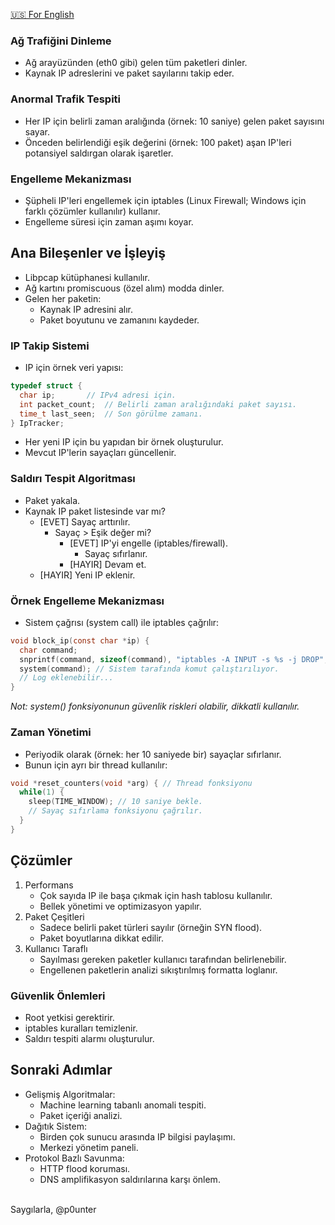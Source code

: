 <a href="https://github.com/trycatchh/protecton_defender/blob/documents/English/Main%20Throught.md">🇺🇸 For English</a>

### Ağ Trafiğini Dinleme
- Ağ arayüzünden (eth0 gibi) gelen tüm paketleri dinler.
- Kaynak IP adreslerini ve paket sayılarını takip eder.

### Anormal Trafik Tespiti
- Her IP için belirli zaman aralığında (örnek: 10 saniye) gelen paket sayısını sayar.
- Önceden belirlendiği eşik değerini (örnek: 100 paket) aşan IP'leri potansiyel saldırgan olarak işaretler.

### Engelleme Mekanizması
- Şüpheli IP'leri engellemek için iptables (Linux Firewall; Windows için farklı çözümler kullanılır) kullanır.
- Engelleme süresi için zaman aşımı koyar.

## Ana Bileşenler ve İşleyiş
- Libpcap kütüphanesi kullanılır.
- Ağ kartını promiscuous (özel alım) modda dinler.
- Gelen her paketin:
  - Kaynak IP adresini alır.
  - Paket boyutunu ve zamanını kaydeder.

### IP Takip Sistemi
- IP için örnek veri yapısı:
```c
typedef struct {
  char ip;       // IPv4 adresi için.
  int packet_count;  // Belirli zaman aralığındaki paket sayısı.
  time_t last_seen;  // Son görülme zamanı.
} IpTracker;
```
- Her yeni IP için bu yapıdan bir örnek oluşturulur.
- Mevcut IP'lerin sayaçları güncellenir.

### Saldırı Tespit Algoritması
- Paket yakala.
- Kaynak IP paket listesinde var mı?
  - [EVET] Sayaç arttırılır.
    - Sayaç > Eşik değer mi?
      - [EVET] IP'yi engelle (iptables/firewall).
        - Sayaç sıfırlanır.
      - [HAYIR] Devam et.
  - [HAYIR] Yeni IP eklenir.

### Örnek Engelleme Mekanizması
- Sistem çağrısı (system call) ile iptables çağrılır:
```c
void block_ip(const char *ip) {
  char command;
  snprintf(command, sizeof(command), "iptables -A INPUT -s %s -j DROP", ip); // Komut hazırlanıyor.
  system(command); // Sistem tarafında komut çalıştırılıyor.
  // Log eklenebilir...
}
```
*Not: system() fonksiyonunun güvenlik riskleri olabilir, dikkatli kullanılır.*

### Zaman Yönetimi
- Periyodik olarak (örnek: her 10 saniyede bir) sayaçlar sıfırlanır.
- Bunun için ayrı bir thread kullanılır:
```c
void *reset_counters(void *arg) { // Thread fonksiyonu
  while(1) {
    sleep(TIME_WINDOW); // 10 saniye bekle.
    // Sayaç sıfırlama fonksiyonu çağrılır.
  }
}
```

## Çözümler
1. Performans
   - Çok sayıda IP ile başa çıkmak için hash tablosu kullanılır.
   - Bellek yönetimi ve optimizasyon yapılır.
2. Paket Çeşitleri
   - Sadece belirli paket türleri sayılır (örneğin SYN flood).
   - Paket boyutlarına dikkat edilir.
3. Kullanıcı Taraflı
   - Sayılması gereken paketler kullanıcı tarafından belirlenebilir.
   - Engellenen paketlerin analizi sıkıştırılmış formatta loglanır.

### Güvenlik Önlemleri
- Root yetkisi gerektirir.
- iptables kuralları temizlenir.
- Saldırı tespiti alarmı oluşturulur.

## Sonraki Adımlar
- Gelişmiş Algoritmalar:
  - Machine learning tabanlı anomali tespiti.
  - Paket içeriği analizi.
- Dağıtık Sistem:
  - Birden çok sunucu arasında IP bilgisi paylaşımı.
  - Merkezi yönetim paneli.
- Protokol Bazlı Savunma:
  - HTTP flood koruması.
  - DNS amplifikasyon saldırılarına karşı önlem.


<br>Saygılarla, @p0unter
